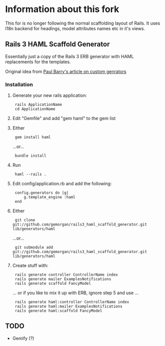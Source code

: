 # Information about this fork

This for is no longer following the normal scaffolding layout of Rails.
It uses I18n backend for headings, model attributes names etc in it's views.

## Rails 3 HAML Scaffold Generator

Essentially just a copy of the Rails 3 ERB generator with HAML replacements for the templates.

Original idea from [Paul Barry's article on custom genrators][OriginalIdea]

### Installation

1. Generate your new rails application:

        rails ApplicationName
        cd ApplicationName

2. Edit "Gemfile" and add "gem haml" to the gem list
3. Either

        gem install haml

    ...or...

        bundle install

4. Run

        haml --rails .

5. Edit config/application.rb and add the following:

        config.generators do |g|
            g.template_engine :haml
        end


6. Either

        git clone git://github.com/gemorgan/rails3_haml_scaffold_generator.git lib/generators/haml

    ...or...

        git submodule add git://github.com/gemorgan/rails3_haml_scaffold_generator.git lib/generators/haml

7. Create stuff with:

        rails generate controller ControllerName index
        rails generate mailer ExamplesNotifications
        rails generate scaffold FancyModel

    ... or if you like to mix it up with ERB, ignore step 5 and use ...

        rails generate haml:controller ControllerName index
        rails generate haml:mailer ExamplesNotifications
        rails generate haml:scaffold FancyModel

## TODO

* Gemify (?)

[OriginalIdea]: http://paulbarry.com/articles/2010/01/13/customizing-generators-in-rails-3
